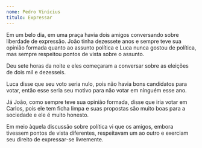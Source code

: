 ```yaml
---
nome: Pedro Vinícius
titulo: Expressar
---
```


Em um belo dia, em uma praça havia dois amigos conversando sobre liberdade de expressão. João tinha dezessete anos e sempre teve sua opinião formada quanto ao assunto política e Luca nunca gostou de política, mas sempre respeitou pontos de vista sobre o assunto.

Deu sete horas da noite e eles começaram a conversar sobre as eleições de dois mil e dezesseis.

Luca disse que seu voto seria nulo, pois não havia bons candidatos para votar, então esse seria seu motivo para não votar em ninguém esse ano.

Já João, como sempre teve sua opinião formada, disse que iria votar em Carlos, pois ele tem ficha limpa e suas propostas são muito boas para a sociedade e ele é muito honesto.

Em meio àquela discussão sobre política vi que os amigos, embora tivessem pontos de vista diferentes, respeitavam um ao outro e exerciam seu direito de expressar-se livremente.
